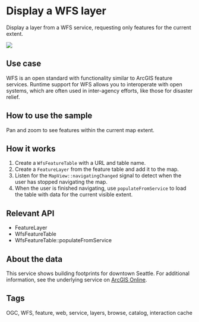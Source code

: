 # Display a WFS layer

Display a layer from a WFS service, requesting only features for the current extent.

![](DisplayWfs.jpg)

## Use case

WFS is an open standard with functionality similar to ArcGIS feature services. Runtime support for WFS allows you to interoperate with open systems, which are often used in inter-agency efforts, like those for disaster relief.

## How to use the sample

Pan and zoom to see features within the current map extent.

## How it works

1. Create a `WfsFeatureTable` with a URL and table name.
2. Create a `FeatureLayer` from the feature table and add it to the map.
3. Listen for the `MapView::navigatingChanged` signal to detect when the user has stopped navigating the map.
4. When the user is finished navigating, use `populateFromService` to load the table with data for the current visible extent.

## Relevant API

* FeatureLayer
* WfsFeatureTable
* WfsFeatureTable::populateFromService

## About the data

This service shows building footprints for downtown Seattle. For additional information, see the underlying service on [ArcGIS Online](https://arcgisruntime.maps.arcgis.com/home/item.html?id=1b81d35c5b0942678140efc29bc25391).

## Tags

OGC, WFS, feature, web, service, layers, browse, catalog, interaction cache
